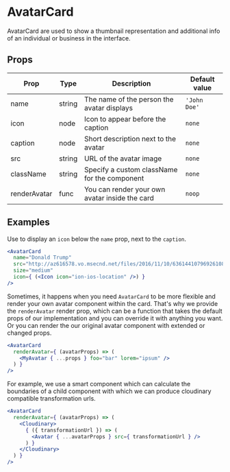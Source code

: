 # AvatarCard

AvatarCard are used to show a thumbnail representation and additional info of an individual or
business in the interface.

## Props

| Prop | Type | Description | Default value |
| ---- | ---- | ----------- | ------------- |
| name | string | The name of the person the avatar displays | `'John Doe'` |
| icon | node | Icon to appear before the caption | `none` |
| caption | node | Short description next to the avatar | `none` |
| src | string | URL of the avatar image | `none` |
| className | string | Specify a custom className for the component | `none` |
| renderAvatar | func | You can render your own avatar inside the card | `noop` |

## Examples

Use to display an `icon` below the `name` prop, next to the `caption`.

```jsx
<AvatarCard
  name="Donald Trump"
  src="http://az616578.vo.msecnd.net/files/2016/11/10/6361441079692610831635571641_nast.jpg"
  size="medium"
  icon={ (<Icon icon="ion-ios-location" />) }
/>
```

Sometimes, it happens when you need `AvatarCard` to be more flexible and render your own avatar component within the card. That's why we provide the `renderAvatar` render prop, which can be a function that takes the default props of our implementation and you can override it with anything you want. Or you can render the our original avatar component with extended or changed props.

```jsx
<AvatarCard
  renderAvatar={ (avatarProps) => (
    <MyAvatar { ...props } foo="bar" lorem="ipsum" />
  ) }
/>
```

For example, we use a smart component which can calculate the boundaries of a child component with which we can produce cloudinary compatible transformation urls.

```jsx
<AvatarCard
  renderAvatar={ (avatarProps) => (
    <Cloudinary>
      { ({ transformationUrl }) => (
        <Avatar { ...avatarProps } src={ transformationUrl } />
      ) }
    </Cloudinary>
  ) }
/>
```

